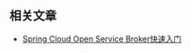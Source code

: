 ## 相关文章

+ [Spring Cloud Open Service Broker快速入门](http://tu-yucheng.github.io/springcloud/2023/05/13/spring-cloud-open-service-broker.html)